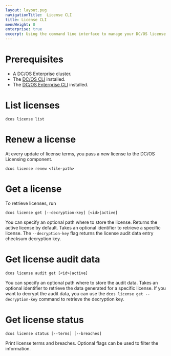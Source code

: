 ```yaml
---
layout: layout.pug
navigationTitle:  License CLI
title: License CLI
menuWeight: 0
enterprise: true
excerpt: Using the command line interface to manage your DC/OS license
---
```


# Prerequisites
- A DC/OS Enterprise cluster.
- The [DC/OS CLI](/dcos/1.11/cli/install/) installed.
- The [DC/OS Enterprise CLI](/dcos/1.11/cli/enterprise-cli/) installed.


# List licenses

```
dcos license list
```

# Renew a license

At every update of license terms, you pass a new license to the DC/OS Licensing component.

```
dcos license renew <file-path>
```

# Get a license

To retrieve licenses, run

```
dcos license get [--decryption-key] [<id>|active]
```

You can specify an optional path where to store the license. Returns the active license by default. Takes an optional identifier to retrieve a specific license. The `--decryption-key` flag returns the license audit data entry checksum decryption key.

# Get license audit data

```
dcos license audit get [<id>|active]
```

You can specify an optional path where to store the audit data. Takes an optional identifier to retrieve the data generated for a specific license. If you want to decrypt the audit data, you can use the `dcos license get --decryption-key` command to retrieve the decryption key.

# Get license status

```
dcos license status [--terms] [--breaches]
```

Print license terms and breaches. Optional flags can be used to filter the information.
